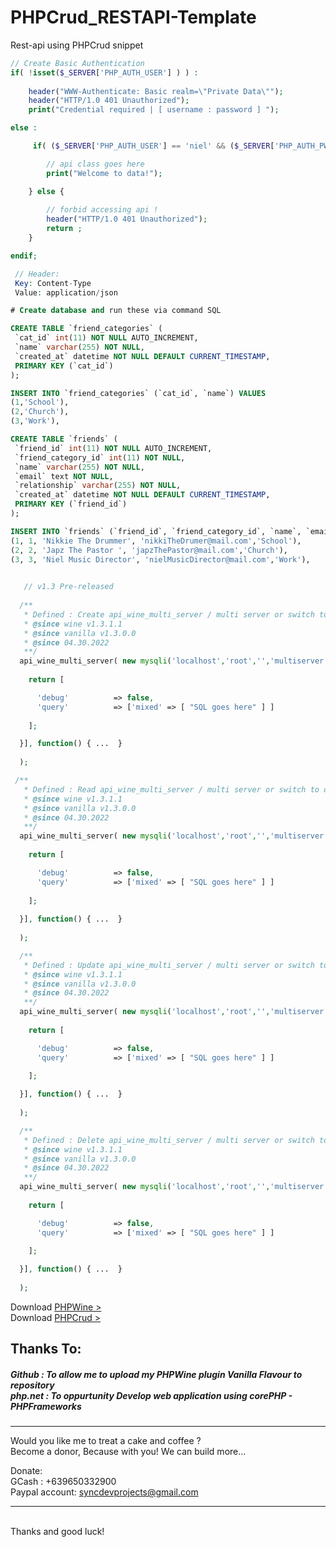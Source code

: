# PHPCrud_RESTAPI-Template
Rest-api using PHPCrud snippet 

```PHP
// Create Basic Authentication 
if( !isset($_SERVER['PHP_AUTH_USER'] ) ) :
   
    header("WWW-Authenticate: Basic realm=\"Private Data\"");
    header("HTTP/1.0 401 Unauthorized");
    print("Credential required | [ username : password ] ");

else :

     if( ($_SERVER['PHP_AUTH_USER'] == 'niel' && ($_SERVER['PHP_AUTH_PW'] == 'admin')) ) {

        // api class goes here
        print("Welcome to data!");

    } else {
        
        // forbid accessing api !
        header("HTTP/1.0 401 Unauthorized");
        return ;
    }

endif;

```
```PHP
 // Header: 
 Key: Content-Type  
 Value: application/json
 ```
 ```SQL
 # Create database and run these via command SQL

 CREATE TABLE `friend_categories` (
  `cat_id` int(11) NOT NULL AUTO_INCREMENT,
  `name` varchar(255) NOT NULL,
  `created_at` datetime NOT NULL DEFAULT CURRENT_TIMESTAMP,
  PRIMARY KEY (`cat_id`)
 );

 INSERT INTO `friend_categories` (`cat_id`, `name`) VALUES
 (1,'School'),
 (2,'Church'),
 (3,'Work'),

 CREATE TABLE `friends` (
  `friend_id` int(11) NOT NULL AUTO_INCREMENT,
  `friend_category_id` int(11) NOT NULL,
  `name` varchar(255) NOT NULL,
  `email` text NOT NULL,
  `relationship` varchar(255) NOT NULL,
  `created_at` datetime NOT NULL DEFAULT CURRENT_TIMESTAMP,
  PRIMARY KEY (`friend_id`)
 );

 INSERT INTO `friends` (`friend_id`, `friend_category_id`, `name`, `email`, `relationship`) VALUES
 (1, 1, 'Nikkie The Drummer', 'nikkiTheDrumer@mail.com','School'),
 (2, 2, 'Japz The Pastor ', 'japzThePastor@mail.com','Church'),
 (3, 3, 'Niel Music Director', 'nielMusicDirector@mail.com','Work'),
```

```PHP
  
   // v1.3 Pre-released
 
  /**
   * Defined : Create api_wine_multi_server / multi server or switch to databases
   * @since wine v1.3.1.1
   * @since vanilla v1.3.0.0
   * @since 04.30.2022
   **/ 
  api_wine_multi_server( new mysqli('localhost','root','','multiserver'), [ 'api_wine_makes' => function() {
      
    return [

      'debug'          => false,
      'query'          => ['mixed' => [ "SQL goes here" ] ] 
      
    ];

  }], function() { ...  }
  
  );
```

```PHP
 /**
   * Defined : Read api_wine_multi_server / multi server or switch to databases
   * @since wine v1.3.1.1
   * @since vanilla v1.3.0.0
   * @since 04.30.2022
   **/   
  api_wine_multi_server( new mysqli('localhost','root','','multiserver'), [ 'api_wine_fetch' => function() {
      
    return [

      'debug'          => false,
      'query'          => ['mixed' => [ "SQL goes here" ] ]
    
    ];
    
  }], function() { ...  }
  
  );   
```
```PHP
  /**
   * Defined : Update api_wine_multi_server / multi server or switch to databases
   * @since wine v1.3.1.1
   * @since vanilla v1.3.0.0
   * @since 04.30.2022
   **/ 
  api_wine_multi_server( new mysqli('localhost','root','','multiserver'), [ 'api_wine_put' => function() {
      
    return [

      'debug'          => false,
      'query'          => ['mixed' => [ "SQL goes here" ] ]
      
    ];

  }], function() { ...  }
  
  );   
```
```PHP
  /**
   * Defined : Delete api_wine_multi_server / multi server or switch to databases
   * @since wine v1.3.1.1
   * @since vanilla v1.3.0.0
   * @since 04.30.2022
   **/ 
  api_wine_multi_server( new mysqli('localhost','root','','multiserver'), [ 'api_wine_delete' => function() {
      
    return [

      'debug'          => false,
      'query'          => ['mixed' => [ "SQL goes here" ] ]
    
    ];

  }], function() { ...  }
  
  );   
```
Download <a href="https://github.com/nielsofficeofficial/PHPWine"> PHPWine > </a> <br />
Download <a href="https://github.com/nielsofficeofficial/PHPCrud"> PHPCrud > </a>

<h2>Thanks To:</h2>
<h5>
Github : To allow me to upload my PHPWine plugin Vanilla Flavour to repository<br /> 
php.net : To oppurtunity Develop web application using corePHP - PHPFrameworks<br />
</h5>


<hr />
Would you like me to treat a cake and coffee ? <br />
Become a donor, Because with you! We can build more... 

Donate: <br />
GCash : +639650332900 <br /> 
Paypal account: syncdevprojects@gmail.com
<hr />
<br />
Thanks and good luck! 
